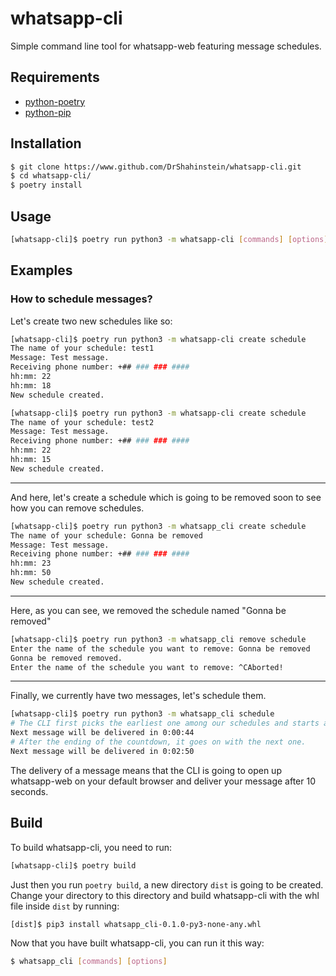 # whatsapp-cli

Simple command line tool for whatsapp-web featuring message schedules. 

## Requirements

- [python-poetry](https://python-poetry.org/)
- [python-pip](https://pypi.org/project/pip/)

## Installation

```bash
$ git clone https://www.github.com/DrShahinstein/whatsapp-cli.git
$ cd whatsapp-cli/
$ poetry install
```

## Usage

```bash
[whatsapp-cli]$ poetry run python3 -m whatsapp-cli [commands] [options]
```

## Examples

### How to schedule messages?

Let's create two new schedules like so:

```bash
[whatsapp-cli]$ poetry run python3 -m whatsapp-cli create schedule
The name of your schedule: test1
Message: Test message.
Receiving phone number: +## ### ### ####
hh:mm: 22
hh:mm: 18
New schedule created.
```

```bash
[whatsapp-cli]$ poetry run python3 -m whatsapp-cli create schedule
The name of your schedule: test2
Message: Test message.
Receiving phone number: +## ### ### ####
hh:mm: 22
hh:mm: 15
New schedule created.
```

---

And here, let's create a schedule which is going to be removed soon to see how you can remove schedules.

```bash
[whatsapp-cli]$ poetry run python3 -m whatsapp_cli create schedule
The name of your schedule: Gonna be removed
Message: Test message.
Receiving phone number: +## ### ### ####
hh:mm: 23
hh:mm: 50
New schedule created.
```

---

Here, as you can see, we removed the schedule named "Gonna be removed"

```bash
[whatsapp-cli]$ poetry run python3 -m whatsapp_cli remove schedule
Enter the name of the schedule you want to remove: Gonna be removed
Gonna be removed removed.
Enter the name of the schedule you want to remove: ^CAborted!
```

---

Finally, we currently have two messages, let's schedule them.

```bash
[whatsapp-cli]$ poetry run python3 -m whatsapp_cli schedule
# The CLI first picks the earliest one among our schedules and starts a countdown.
Next message will be delivered in 0:00:44
# After the ending of the countdown, it goes on with the next one.
Next message will be delivered in 0:02:50
```

The delivery of a message means that the CLI is going to open up whatsapp-web on your default browser and deliver your message after 10 seconds.

## Build

To build whatsapp-cli, you need to run:

```bash
[whatsapp-cli]$ poetry build
```

Just then you run `poetry build`, a new directory `dist` is going to be created. Change your directory to this directory and build whatsapp-cli with the whl file inside `dist` by running:

```bash
[dist]$ pip3 install whatsapp_cli-0.1.0-py3-none-any.whl
```

Now that you have built whatsapp-cli, you can run it this way:

```bash
$ whatsapp_cli [commands] [options]
```
